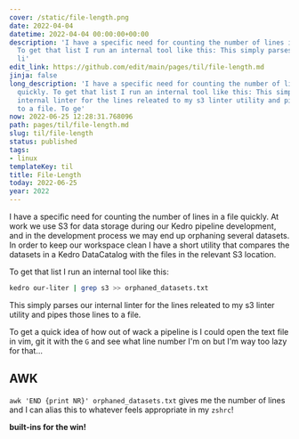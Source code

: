 ```yaml
---
cover: /static/file-length.png
date: 2022-04-04
datetime: 2022-04-04 00:00:00+00:00
description: 'I have a specific need for counting the number of lines in a file quickly.
  To get that list I run an internal tool like this: This simply parses our internal
  li'
edit_link: https://github.com/edit/main/pages/til/file-length.md
jinja: false
long_description: 'I have a specific need for counting the number of lines in a file
  quickly. To get that list I run an internal tool like this: This simply parses our
  internal linter for the lines releated to my s3 linter utility and pipes those lines
  to a file. To ge'
now: 2022-06-25 12:28:31.768096
path: pages/til/file-length.md
slug: til/file-length
status: published
tags:
- linux
templateKey: til
title: File-Length
today: 2022-06-25
year: 2022
---
```


I have a specific need for counting the number of lines in a file quickly.
At work we use S3 for data storage during our Kedro pipeline development, and in the development process we may end up orphaning several datasets.
In order to keep our workspace clean I have a short utility that compares the datasets in a Kedro DataCatalog with the files in the relevant S3 location.

To get that list I run an internal tool like this:

```bash
kedro our-liter | grep s3 >> orphaned_datasets.txt
```

This simply parses our internal linter for the lines releated to my s3 linter utility and pipes those lines to a file.

To get a quick idea of how out of wack a pipeline is I could open the text file in vim, git it with the `G` and see what line number I'm on but I'm way too lazy for that...

## AWK

`awk 'END {print NR}' orphaned_datasets.txt` gives me the number of lines and I can alias this to whatever feels appropriate in my `zshrc`!

__built-ins for the win!__